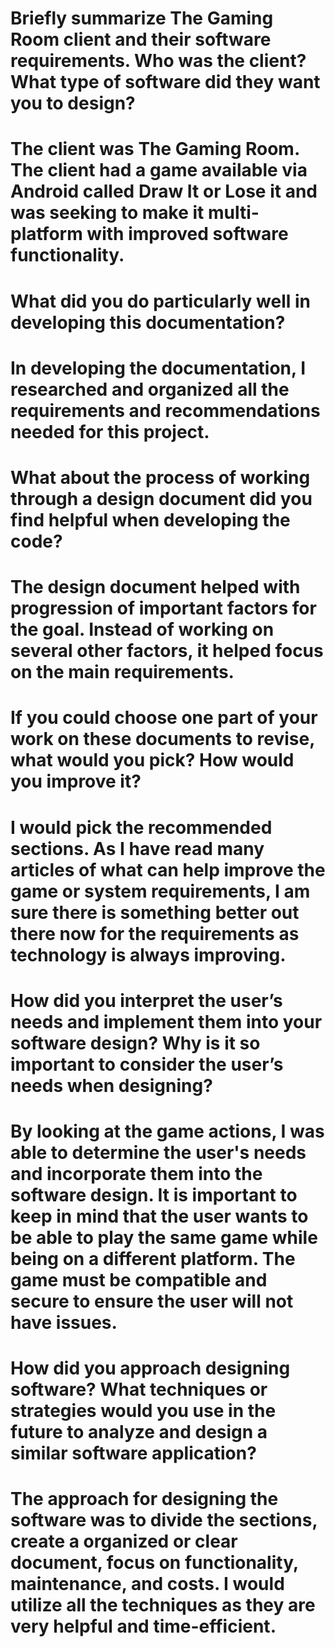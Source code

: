 # Briefly summarize The Gaming Room client and their software requirements. Who was the client? What type of software did they want you to design? 
# The client was The Gaming Room. The client had a game available via Android called Draw It or Lose it and was seeking to make it multi-platform with improved software functionality. 
#
# What did you do particularly well in developing this documentation?
# In developing the documentation, I researched and organized all the requirements and recommendations needed for this project.
#
# What about the process of working through a design document did you find helpful when developing the code?
# The design document helped with progression of important factors for the goal. Instead of working on several other factors, it helped focus on the main requirements. 
#
# If you could choose one part of your work on these documents to revise, what would you pick? How would you improve it?
# I would pick the recommended sections. As I have read many articles of what can help improve the game or system requirements, I am sure there is something better out there now for the requirements as technology is always improving. 
#
# How did you interpret the user’s needs and implement them into your software design? Why is it so important to consider the user’s needs when designing?
# By looking at the game actions, I was able to determine the user's needs and incorporate them into the software design. It is important to keep in mind that the user wants to be able to play the same game while being on a different platform. The game must be compatible and secure to ensure the user will not have issues.
#
# How did you approach designing software? What techniques or strategies would you use in the future to analyze and design a similar software application?
# The approach for designing the software was to divide the sections, create a organized or clear document, focus on functionality, maintenance, and costs. I would utilize all the techniques as they are very helpful and time-efficient. 
